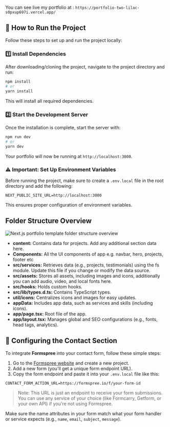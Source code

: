 You can see live my portfolio at : `https://portfolio-two-lilac-s0pxup697i.vercel.app/`

## 🚀 How to Run the Project

Follow these steps to set up and run the project locally:

### 1️⃣ Install Dependencies

After downloading/cloning the project, navigate to the project directory and run:

```bash
npm install
# or
yarn install
```

This will install all required dependencies.

### 2️⃣ Start the Development Server

Once the installation is complete, start the server with:

```bash
npm run dev
# or
yarn dev
```

Your portfolio will now be running at `http://localhost:3000`.

### ⚠️ Important: Set Up Environment Variables

Before running the project, make sure to create a `.env.local` file in the root directory and add the following:

```env
NEXT_PUBLIC_SITE_URL=http://localhost:3000
```

This ensures proper configuration of environment variables.

## Folder Structure Overview

![Next.js portfolio template folder structure overview](https://ik.imagekit.io/cpnw7c0xpe/Tailwind%20Components/Templates/Folder%20Structure%20Overview.png?updatedAt=1741684501824)

- **content:** Contains data for projects. Add any additional section data here.
- **Components:** All the UI components of app e.g. navbar, hero, projects, footer etc
- **src/services:** Retrieves data (e.g., projects, testimonials) using the fs module. Update this file if you change or modify the data source.
- **src/assets:** Stores all assets, including images and icons, additionally you can add audio, video, and local fonts here.
- **src/hooks:** Holds custom hooks.
- **src/lib/types.d.ts:** Contains TypeScript types.
- **util/icons:** Centralizes icons and images for easy updates.
- **appData:** Includes app data, such as services and skills (including icons).
- **app/page.tsx:** Root file of the app.
- **app/layout.tsx:** Manages global and SEO configurations (e.g., fonts, head tags, analytics).

## 📨 Configuring the Contact Section

To integrate **Formspree** into your contact form, follow these simple steps:

1. Go to the [Formspree website](https://formspree.io/) and create a new project.
2. Add a new form (you'll get a unique form endpoint URL).
3. Copy the form endpoint and paste it into your `.env.local` file like this:

```env
CONTACT_FORM_ACTION_URL=https://formspree.io/f/your-form-id
```

> Note: This URL is just an endpoint to receive your form submissions. You can use any service of your choice (like Formcarry, Getform, or your own API) if you're not using Formspree.

Make sure the name attributes in your form match what your form handler or service expects (e.g., `name`, `email`, `subject`, `message`).

